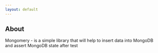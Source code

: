 ```yaml
---
layout: default
---
```


## About

Mongomery - is a simple library that will help to insert data into MongoDB and assert MongoDB state after test

